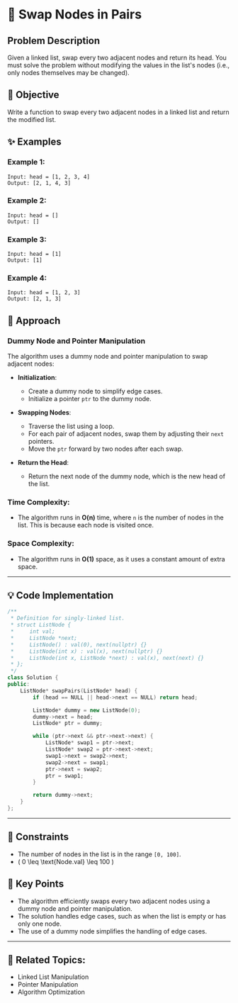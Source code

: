 # 🔗 **Swap Nodes in Pairs**

## Problem Description

Given a linked list, swap every two adjacent nodes and return its head. You must solve the problem without modifying the values in the list's nodes (i.e., only nodes themselves may be changed).

## 🎯 **Objective**

Write a function to swap every two adjacent nodes in a linked list and return the modified list.

## ✨ **Examples**

### Example 1:
```plaintext
Input: head = [1, 2, 3, 4]
Output: [2, 1, 4, 3]
```

### Example 2:
```plaintext
Input: head = []
Output: []
```

### Example 3:
```plaintext
Input: head = [1]
Output: [1]
```

### Example 4:
```plaintext
Input: head = [1, 2, 3]
Output: [2, 1, 3]
```

## 🚀 **Approach**

### **Dummy Node and Pointer Manipulation**

The algorithm uses a dummy node and pointer manipulation to swap adjacent nodes:

- **Initialization**:
  - Create a dummy node to simplify edge cases.
  - Initialize a pointer `ptr` to the dummy node.

- **Swapping Nodes**:
  - Traverse the list using a loop.
  - For each pair of adjacent nodes, swap them by adjusting their `next` pointers.
  - Move the `ptr` forward by two nodes after each swap.

- **Return the Head**:
  - Return the next node of the dummy node, which is the new head of the list.

### **Time Complexity**:
- The algorithm runs in **O(n)** time, where `n` is the number of nodes in the list. This is because each node is visited once.

### **Space Complexity**:
- The algorithm runs in **O(1)** space, as it uses a constant amount of extra space.

---

## 💡 **Code Implementation**

```cpp
/**
 * Definition for singly-linked list.
 * struct ListNode {
 *     int val;
 *     ListNode *next;
 *     ListNode() : val(0), next(nullptr) {}
 *     ListNode(int x) : val(x), next(nullptr) {}
 *     ListNode(int x, ListNode *next) : val(x), next(next) {}
 * };
 */
class Solution {
public:
    ListNode* swapPairs(ListNode* head) {
        if (head == NULL || head->next == NULL) return head;

        ListNode* dummy = new ListNode(0);
        dummy->next = head;
        ListNode* ptr = dummy;

        while (ptr->next && ptr->next->next) {
            ListNode* swap1 = ptr->next;
            ListNode* swap2 = ptr->next->next;
            swap1->next = swap2->next;
            swap2->next = swap1;
            ptr->next = swap2;
            ptr = swap1;
        }

        return dummy->next;
    }
};
```

---

## 🔧 **Constraints**

- The number of nodes in the list is in the range `[0, 100]`.
- \( 0 \leq \text{Node.val} \leq 100 \)

## 🌟 **Key Points**

- The algorithm efficiently swaps every two adjacent nodes using a dummy node and pointer manipulation.
- The solution handles edge cases, such as when the list is empty or has only one node.
- The use of a dummy node simplifies the handling of edge cases.

---

## 🔗 **Related Topics**:
- Linked List Manipulation
- Pointer Manipulation
- Algorithm Optimization